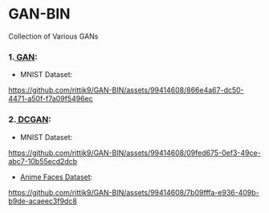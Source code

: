 # GAN-BIN
Collection of Various GANs<br>
### 1.[ GAN](https://arxiv.org/pdf/1406.2661.pdf): <br>
- MNIST Dataset:

https://github.com/rittik9/GAN-BIN/assets/99414608/866e4a67-dc50-4471-a50f-f7a09f5496ec

### 2.[ DCGAN](https://arxiv.org/pdf/1511.06434.pdf): <br>

- MNIST Dataset:

https://github.com/rittik9/GAN-BIN/assets/99414608/09fed675-0ef3-49ce-abc7-10b55ecd2dcb

- [Anime Faces Dataset](https://www.kaggle.com/datasets/repandas9/anime-faces):
  


https://github.com/rittik9/GAN-BIN/assets/99414608/7b09fffa-e936-409b-b9de-acaeec3f9dc8



